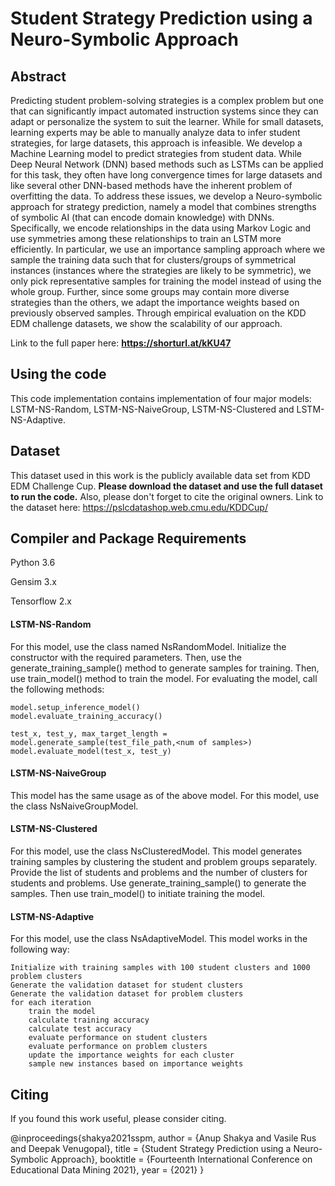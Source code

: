 # Student Strategy Prediction using a Neuro-Symbolic Approach

## Abstract
Predicting student problem-solving strategies is a complex problem but one that can significantly impact automated instruction systems since they can adapt or personalize the system to suit the learner. While for small datasets, learning experts may be able to manually analyze data to infer student strategies, for large datasets, this approach is infeasible. We develop a Machine Learning model to predict strategies from student data. While Deep Neural Network (DNN) based methods such as LSTMs can be applied for this task, they often have long convergence times for large datasets and like several other DNN-based methods have the inherent problem of overfitting the data. To address these issues, we develop a Neuro-symbolic approach for strategy prediction, namely a model that combines strengths of symbolic AI (that can encode domain knowledge) with DNNs. Specifically, we encode relationships in the data using Markov Logic and use symmetries among these relationships to train an LSTM more efficiently. In particular, we use an importance sampling approach where we sample the training data such that for clusters/groups of symmetrical instances (instances where the strategies are likely to be symmetric), we only pick representative samples for training the model instead of using the whole group. Further, since some groups may contain more diverse strategies than the others, we adapt the importance weights based on previously observed samples. Through empirical evaluation on the KDD EDM challenge datasets, we show the scalability of our approach.

Link to the full paper here: **https://shorturl.at/kKU47**

## Using the code
This code implementation contains implementation of four major models: LSTM-NS-Random, LSTM-NS-NaiveGroup, LSTM-NS-Clustered 
and LSTM-NS-Adaptive.

## Dataset
This dataset used in this work is the publicly available data set from KDD EDM Challenge Cup. **Please download the dataset and use the full dataset to run the code.** Also, please don't forget to cite the original owners. Link to the dataset here: https://pslcdatashop.web.cmu.edu/KDDCup/

## Compiler and Package Requirements
Python 3.6

Gensim 3.x

Tensorflow 2.x


#### LSTM-NS-Random
For this model, use the class named NsRandomModel. Initialize the constructor with the required parameters. Then, use the
generate_training_sample() method to generate samples for training. Then, use train_model() method to train the model. For
evaluating the model, call the following methods:
```
model.setup_inference_model()
model.evaluate_training_accuracy()

test_x, test_y, max_target_length = model.generate_sample(test_file_path,<num of samples>)
model.evaluate_model(test_x, test_y)
```

#### LSTM-NS-NaiveGroup
This model has the same usage as of the above model. For this model, use the class NsNaiveGroupModel.


#### LSTM-NS-Clustered
For this model, use the class NsClusteredModel. This model generates training samples by clustering the student and problem
groups separately. Provide the list of students and problems and the number of clusters for students and problems. Use 
generate_training_sample() to generate the samples. Then use train_model() to initiate training the model.

#### LSTM-NS-Adaptive
For this model, use the class NsAdaptiveModel. This model works in the following way:

```
Initialize with training samples with 100 student clusters and 1000 problem clusters
Generate the validation dataset for student clusters
Generate the validation dataset for problem clusters
for each iteration
    train the model
    calculate training accuracy
    calculate test accuracy
    evaluate performance on student clusters
    evaluate performance on problem clusters
    update the importance weights for each cluster
    sample new instances based on importance weights
```

## Citing
If you found this work useful, please consider citing.

@inproceedings{shakya2021sspm,
	author = {Anup Shakya and Vasile  Rus and Deepak Venugopal},
	title = {Student Strategy Prediction using a Neuro-Symbolic Approach},
	booktitle = {Fourteenth International Conference on Educational Data Mining 2021},
	year = {2021}
}
